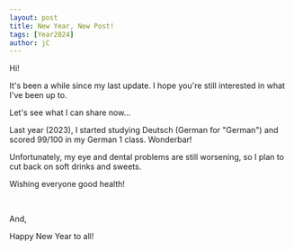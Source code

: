 ```yaml
---
layout: post
title: New Year, New Post!
tags: [Year2024] 
author: jC
---
```


Hi!

It's been a while since my last update. I hope you're still interested in what I've been up to.

Let's see what I can share now...

Last year (2023), I started studying Deutsch (German for "German") and scored 99/100 in my German 1 class. Wonderbar!

Unfortunately, my eye and dental problems are still worsening, so I plan to cut back on soft drinks and sweets.

Wishing everyone good health!




<br>
  
And, 

Happy New Year to all!

